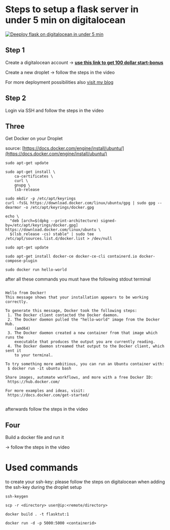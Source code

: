 # Steps to setup a flask server in under 5 min on digitalocean

[![Deeploy flask on digitalocean in under 5 min](https://content-baer.de/wp-content/uploads/2022/09/Docker-Digitalocean-Flask-setup.jpg)](https://youtu.be/5rj3_c-Hyu4)

## Step 1

Create a digitalocean account -> **[use this link to get 100 dollar start-bonus](https://m.do.co/c/4f67b45f5183)**

Create a new droplet -> follow the steps in the video

For more deployment possibilities also [visit my blog](https://content-baer.de/python-flask-hosting-plattformen/)
## Step 2 

Login via SSH and follow the steps in the video

## Three 

Get Docker on your Droplet

source: [https://docs.docker.com/engine/install/ubuntu/](https://docs.docker.com/engine/install/ubuntu/)

```
sudo apt-get update

sudo apt-get install \
    ca-certificates \
    curl \
    gnupg \
    lsb-release

sudo mkdir -p /etc/apt/keyrings
curl -fsSL https://download.docker.com/linux/ubuntu/gpg | sudo gpg --dearmor -o /etc/apt/keyrings/docker.gpg

echo \
  "deb [arch=$(dpkg --print-architecture) signed-by=/etc/apt/keyrings/docker.gpg] https://download.docker.com/linux/ubuntu \
  $(lsb_release -cs) stable" | sudo tee /etc/apt/sources.list.d/docker.list > /dev/null

sudo apt-get update

sudo apt-get install docker-ce docker-ce-cli containerd.io docker-compose-plugin

sudo docker run hello-world
```

after all these commands you must have the following stdout terminal

```

Hello from Docker!
This message shows that your installation appears to be working correctly.

To generate this message, Docker took the following steps:
 1. The Docker client contacted the Docker daemon.
 2. The Docker daemon pulled the "hello-world" image from the Docker Hub.
    (amd64)
 3. The Docker daemon created a new container from that image which runs the
    executable that produces the output you are currently reading.
 4. The Docker daemon streamed that output to the Docker client, which sent it
    to your terminal.

To try something more ambitious, you can run an Ubuntu container with:
 $ docker run -it ubuntu bash

Share images, automate workflows, and more with a free Docker ID:
 https://hub.docker.com/

For more examples and ideas, visit:
 https://docs.docker.com/get-started/


```

afterwards follow the steps in the video



## Four 

Build a docker file and run it

-> follow the steps in the video


# Used commands
to create your ssh-key:
please follow the steps on digitalocean when adding the ssh-key during the droplet setup

`ssh-keygen` 

`scp -r <directory> user@ip:<remote/directory>`

`docker build . -t flasktut:1`

`docker run -d -p 5000:5000 <containerid>`
